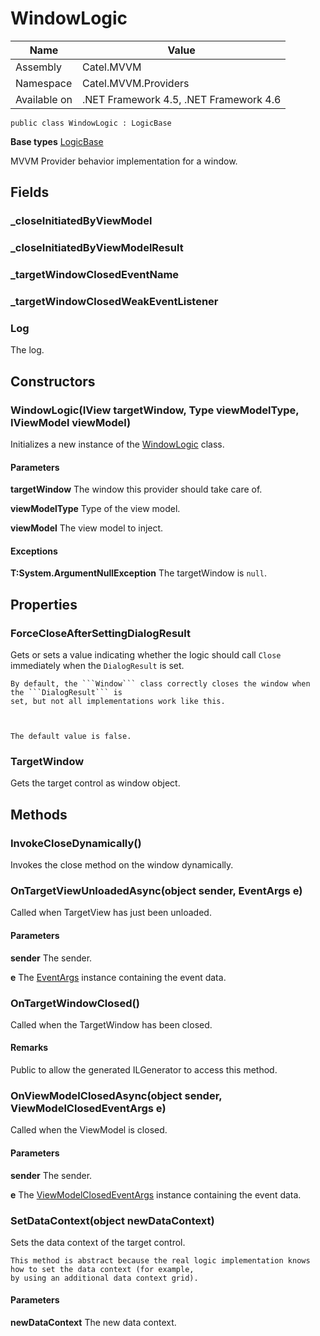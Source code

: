 

# WindowLogic

Name|Value
---|---
Assembly|Catel.MVVM
Namespace|Catel.MVVM.Providers
Available on|.NET Framework 4.5, .NET Framework 4.6

```
public class WindowLogic : LogicBase
```

**Base types**
[LogicBase](/Catel.MVVM\Catel\MVVM\Providers\LogicBase.md)


MVVM Provider behavior implementation for a window.



## Fields

### _closeInitiatedByViewModel

### _closeInitiatedByViewModelResult

### _targetWindowClosedEventName

### _targetWindowClosedWeakEventListener

### Log

The log.



## Constructors

### WindowLogic(IView targetWindow, Type viewModelType, IViewModel viewModel)

Initializes a new instance of the [WindowLogic](#) class.

#### Parameters

**targetWindow**
The window this provider should take care of.

**viewModelType**
Type of the view model.

**viewModel**
The view model to inject.

#### Exceptions

**T:System.ArgumentNullException**
The targetWindow is ```null```.



## Properties

### ForceCloseAfterSettingDialogResult

Gets or sets a value indicating whether the logic should call ```Close``` immediately when
    the ```DialogResult``` is set.
    


    By default, the ```Window``` class correctly closes the window when the ```DialogResult``` is 
    set, but not all implementations work like this.
    


    The default value is false.



### TargetWindow

Gets the target control as window object.



## Methods

### InvokeCloseDynamically()

Invokes the close method on the window dynamically.



### OnTargetViewUnloadedAsync(object sender, EventArgs e)

Called when TargetView has just been unloaded.

#### Parameters

**sender**
The sender.

**e**
The [EventArgs](#) instance containing the event data.



### OnTargetWindowClosed()

Called when the TargetWindow has been closed.

#### Remarks

Public to allow the generated ILGenerator to access this method.



### OnViewModelClosedAsync(object sender, ViewModelClosedEventArgs e)

Called when the ViewModel is closed.

#### Parameters

**sender**
The sender.

**e**
The [ViewModelClosedEventArgs](#) instance containing the event data.



### SetDataContext(object newDataContext)

Sets the data context of the target control.
    


    This method is abstract because the real logic implementation knows how to set the data context (for example,
    by using an additional data context grid).

#### Parameters

**newDataContext**
The new data context.



